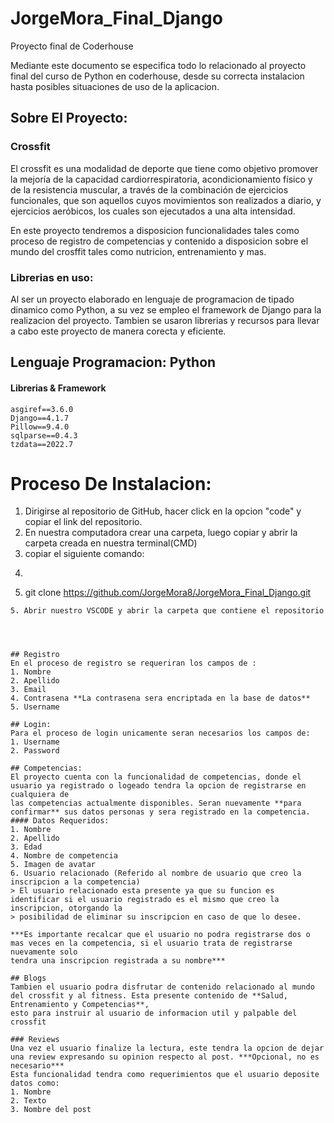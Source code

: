 # JorgeMora_Final_Django
Proyecto final de Coderhouse

Mediante este documento se especifica todo lo relacionado al proyecto final del curso de Python en coderhouse, desde 
su correcta instalacion hasta posibles situaciones de uso de la aplicacion.

## Sobre El Proyecto: 
### Crossfit
El crossfit es una modalidad de deporte que tiene como objetivo promover la mejoría de la capacidad cardiorrespiratoria, acondicionamiento físico y de la resistencia muscular, a través de la combinación de ejercicios funcionales, que son aquellos cuyos movimientos son realizados a diario, y ejercicios aeróbicos, los cuales son ejecutados a una alta intensidad.

En este proyecto tendremos a disposicion funcionalidades tales como proceso de registro de competencias y contenido a disposicion sobre el mundo del crosffit tales 
como nutricion, entrenamiento y mas. 

### Librerias en uso: 
Al ser un proyecto elaborado en lenguaje de programacion de tipado dinamico como Python, a su vez se empleo el framework de Django para la realizacion del proyecto. 
Tambien se usaron librerias y recursos para llevar a cabo este proyecto de manera corecta y eficiente. 



## Lenguaje Programacion: Python 
#### Librerias & Framework
```
asgiref==3.6.0
Django==4.1.7
Pillow==9.4.0
sqlparse==0.4.3
tzdata==2022.7
```


# Proceso De Instalacion: 
1. Dirigirse al repositorio de GitHub, hacer click en la opcion "code" y copiar el link del repositorio. 
2. En nuestra computadora crear una carpeta, luego copiar y abrir la carpeta creada en nuestra terminal(CMD)
3. copiar el siguiente comando:
4. ```
5. git clone https://github.com/JorgeMora8/JorgeMora_Final_Django.git
```
5. Abrir nuestro VSCODE y abrir la carpeta que contiene el repositorio




## Registro
En el proceso de registro se requeriran los campos de : 
1. Nombre
2. Apellido
3. Email
4. Contrasena **La contrasena sera encriptada en la base de datos**
5. Username

## Login: 
Para el proceso de login unicamente seran necesarios los campos de: 
1. Username
2. Password

## Competencias: 
El proyecto cuenta con la funcionalidad de competencias, donde el usuario ya registrado o logeado tendra la opcion de registrarse en cualquiera de 
las competencias actualmente disponibles. Seran nuevamente **para confirmar** sus datos personas y sera registrado en la competencia. 
#### Datos Requeridos: 
1. Nombre
2. Apellido
3. Edad 
4. Nombre de competencia
5. Imagen de avatar
6. Usuario relacionado (Referido al nombre de usuario que creo la inscripcion a la competencia)
> El usuario relacionado esta presente ya que su funcion es identificar si el usuario registrado es el mismo que creo la inscripcion, otorgando la 
> posibilidad de eliminar su inscripcion en caso de que lo desee.

***Es importante recalcar que el usuario no podra registrarse dos o mas veces en la competencia, si el usuario trata de registrarse nuevamente solo 
tendra una inscripcion registrada a su nombre***

## Blogs
Tambien el usuario podra disfrutar de contenido relacionado al mundo del crossfit y al fitness. Esta presente contenido de **Salud, Entrenamiento y Competencias**, 
esto para instruir al usuario de informacion util y palpable del crossfit

### Reviews
Una vez el usuario finalize la lectura, este tendra la opcion de dejar una review expresando su opinion respecto al post. ***Opcional, no es necesario***
Esta funcionalidad tendra como requerimientos que el usuario deposite datos como:
1. Nombre 
2. Texto 
3. Nombre del post 



